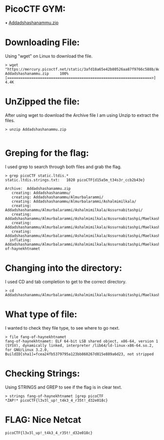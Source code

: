 # PicoCTF GYM: 



• [Addadshashanammu.zip](https://mercury.picoctf.net/static/3afd18a65e42b80526aa87f9766c588b/Addadshashanammu.zip)

# Downloading File:
Using "wget" on Linux to download the file. 
```
> wget "https://mercury.picoctf.net/static/3afd18a65e42b80526aa87f9766c588b/Addadshashanammu.zip"
Addadshashanammu.zip     100%[==================================================================>]   4.4K      

```

# UnZipped the file:
After using wget to download the Archive file I am using Unzip to extract the files. 
```
> unzip Addadshashanammu.zip 


```


# Greping for the flag:
I used grep to search through both files and grab the flag. 
```
> grep picoCTF static.ltdis.*
static.ltdis.strings.txt:   1020 picoCTF{d15a5m_t34s3r_ccb2b43e}

Archive:  Addadshashanammu.zip
   creating: Addadshashanammu/
   creating: Addadshashanammu/Almurbalarammi/
   creating: Addadshashanammu/Almurbalarammi/Ashalmimilkala/
   creating: Addadshashanammu/Almurbalarammi/Ashalmimilkala/Assurnabitashpi/
   creating: Addadshashanammu/Almurbalarammi/Ashalmimilkala/Assurnabitashpi/Maelkashishi/
   creating: Addadshashanammu/Almurbalarammi/Ashalmimilkala/Assurnabitashpi/Maelkashishi/Onnissiralis/
   creating: Addadshashanammu/Almurbalarammi/Ashalmimilkala/Assurnabitashpi/Maelkashishi/Onnissiralis/Ularradallaku/
  inflating: Addadshashanammu/Almurbalarammi/Ashalmimilkala/Assurnabitashpi/Maelkashishi/Onnissiralis/Ularradallaku/fang-of-haynekhtnamet  

```

# Changing into the directory:
I used CD and tab completion to get to the correct directory.
```
> cd Addadshashanammu/Almurbalarammi/Ashalmimilkala/Assurnabitashpi/Maelkashishi/Onnissiralis/Ularradallaku/

```


# What type of file:
I wanted to check they file type, to see where to go next.
```
> file fang-of-haynekhtnamet 
fang-of-haynekhtnamet: ELF 64-bit LSB shared object, x86-64, version 1 (SYSV), dynamically linked, interpreter /lib64/ld-linux-x86-64.so.2, for GNU/Linux 3.2.0, BuildID[sha1]=fcea24fb5379795a123bb860267d815e889a6d23, not stripped

```

# Checking Strings:
Using STRINGS and GREP to see if the flag is in clear text.
```
> strings fang-of-haynekhtnamet |grep picoCTF
*ZAP!* picoCTF{l3v3l_up!_t4k3_4_r35t!_d32e018c}

```

# FLAG: Nice Netcat
```
picoCTF{l3v3l_up!_t4k3_4_r35t!_d32e018c}
```

